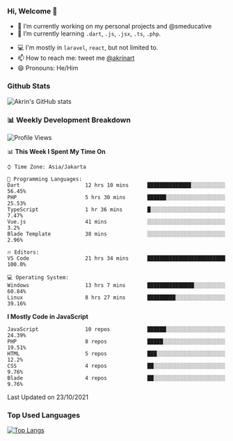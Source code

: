 ### Hi, Welcome 👋

<!--
**akrindev/akrindev** is a ✨ _special_ ✨ repository because its `README.md` (this file) appears on your GitHub profile.

Here are some ideas to get you started:
-->


- 🔭 I’m currently working on my personal projects and @smeducative
- 🌱 I’m currently learning `.dart`, `.js`, `.jsx`, `.ts`, `.php`.
<!-- - 👯 I’m looking to collaborate on -->
<!-- - 🤔 I’m looking for help with ... -->
- 💻 I'm mostly in `laravel`, `react`, but not limited to.
- 📫 How to reach me: tweet me [@akrinart](https://twitter.com/Akrinart)
- 😄 Pronouns: He/Him


### Github Stats
![Akrin's GitHub stats](https://github-readme-stats.vercel.app/api?username=akrindev&show_icons=true&theme=react&count_private=true)

### 📊 Weekly Development Breakdown

<!--START_SECTION:waka-->
![Profile Views](http://img.shields.io/badge/Profile%20Views-48-blue)

📊 **This Week I Spent My Time On** 

```text
⌚︎ Time Zone: Asia/Jakarta

💬 Programming Languages: 
Dart                     12 hrs 10 mins      ██████████████░░░░░░░░░░░   56.45% 
PHP                      5 hrs 30 mins       ██████░░░░░░░░░░░░░░░░░░░   25.53% 
TypeScript               1 hr 36 mins        █░░░░░░░░░░░░░░░░░░░░░░░░   7.47% 
Vue.js                   41 mins             ░░░░░░░░░░░░░░░░░░░░░░░░░   3.2% 
Blade Template           38 mins             ░░░░░░░░░░░░░░░░░░░░░░░░░   2.96%

🔥 Editors: 
VS Code                  21 hrs 34 mins      █████████████████████████   100.0%

💻 Operating System: 
Windows                  13 hrs 7 mins       ███████████████░░░░░░░░░░   60.84% 
Linux                    8 hrs 27 mins       █████████░░░░░░░░░░░░░░░░   39.16%

```

**I Mostly Code in JavaScript** 

```text
JavaScript               10 repos            ██████░░░░░░░░░░░░░░░░░░░   24.39% 
PHP                      8 repos             █████░░░░░░░░░░░░░░░░░░░░   19.51% 
HTML                     5 repos             ███░░░░░░░░░░░░░░░░░░░░░░   12.2% 
CSS                      4 repos             ██░░░░░░░░░░░░░░░░░░░░░░░   9.76% 
Blade                    4 repos             ██░░░░░░░░░░░░░░░░░░░░░░░   9.76%

```



 Last Updated on 23/10/2021
<!--END_SECTION:waka-->

### Top Used Languages
[![Top Langs](https://github-readme-stats.vercel.app/api/top-langs/?username=akrindev&hide=blade,html&langs_count=4)](https://github.com/akrindev)
